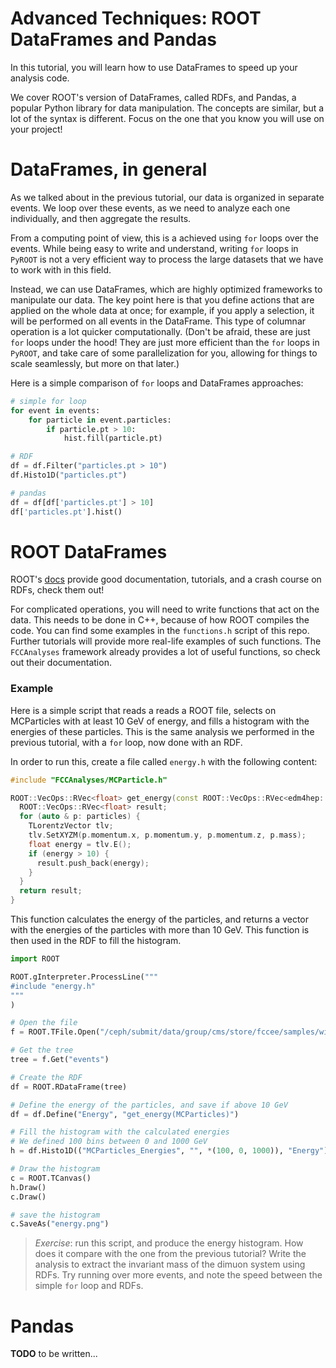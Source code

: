 # Advanced Techniques: ROOT DataFrames and Pandas

In this tutorial, you will learn how to use DataFrames to speed up your analysis code.

We cover ROOT's version of DataFrames, called RDFs, and Pandas, a popular Python library for data manipulation. The concepts are similar, but a lot of the syntax is different. Focus on the one that you know you will use on your project!

# DataFrames, in general

As we talked about in the previous tutorial, our data is organized in separate events. We loop over these events, as we need to analyze each one individually, and then aggregate the results.

From a computing point of view, this is a achieved using `for` loops over the events. While being easy to write and understand, writing `for` loops in `PyROOT` is not a very efficient way to process the large datasets that we have to work with in this field.

Instead, we can use DataFrames, which are highly optimized frameworks to manipulate our data. The key point here is that you define actions that are applied on the whole data at once; for example, if you apply a selection, it will be performed on all events in the DataFrame. This type of columnar operation is a lot quicker computationally. (Don't be afraid, these are just `for` loops under the hood! They are just more efficient than the `for` loops in `PyROOT`, and take care of some parallelization for you, allowing for things to scale seamlessly, but more on that later.)

Here is a simple comparison of `for` loops and DataFrames approaches:

```python
# simple for loop
for event in events:
    for particle in event.particles:
        if particle.pt > 10:
            hist.fill(particle.pt)
```

```python
# RDF
df = df.Filter("particles.pt > 10")
df.Histo1D("particles.pt")
```

```python
# pandas
df = df[df['particles.pt'] > 10]
df['particles.pt'].hist()
```

# ROOT DataFrames

ROOT's [docs](https://root.cern/doc/master/classROOT_1_1RDataFrame.html) provide good documentation, tutorials, and a crash course on RDFs, check them out!

For complicated operations, you will need to write functions that act on the data. This needs to be done in C++, because of how ROOT compiles the code. You can find some examples in the `functions.h` script of this repo. Further tutorials will provide more real-life examples of such functions. The `FCCAnalyses` framework already provides a lot of useful functions, so check out their documentation.

### Example

Here is a simple script that reads a reads a ROOT file, selects on MCParticles with at least 10 GeV of energy, and fills a histogram with the energies of these particles. This is the same analysis we performed in the previous tutorial, with a `for` loop, now done with an RDF.

In order to run this, create a file called `energy.h` with the following content:

```cpp
#include "FCCAnalyses/MCParticle.h"

ROOT::VecOps::RVec<float> get_energy(const ROOT::VecOps::RVec<edm4hep::MCParticleData>& particles) {
  ROOT::VecOps::RVec<float> result;
  for (auto & p: particles) {
    TLorentzVector tlv;
    tlv.SetXYZM(p.momentum.x, p.momentum.y, p.momentum.z, p.mass);
    float energy = tlv.E();
    if (energy > 10) {
      result.push_back(energy);
    }
  }
  return result;
}
```

This function calculates the energy of the particles, and returns a vector with the energies of the particles with more than 10 GeV.
This function is then used in the RDF to fill the histogram.

```python
import ROOT

ROOT.gInterpreter.ProcessLine("""
#include "energy.h"
"""
)

# Open the file
f = ROOT.TFile.Open("/ceph/submit/data/group/cms/store/fccee/samples/winter2023/CLD_FullSim/wzp6_ee_mumuH_ecm240/mumuH_rec_16610_191.root")

# Get the tree
tree = f.Get("events")

# Create the RDF
df = ROOT.RDataFrame(tree)

# Define the energy of the particles, and save if above 10 GeV
df = df.Define("Energy", "get_energy(MCParticles)")

# Fill the histogram with the calculated energies
# We defined 100 bins between 0 and 1000 GeV
h = df.Histo1D(("MCParticles_Energies", "", *(100, 0, 1000)), "Energy")

# Draw the histogram
c = ROOT.TCanvas()
h.Draw()
c.Draw()

# save the histogram
c.SaveAs("energy.png")
```

> *Exercise*: run this script, and produce the energy histogram. How does it compare with the one from the previous tutorial? Write the analysis to extract the invariant mass of the dimuon system using RDFs. Try running over more events, and note the speed between the simple `for` loop and RDFs.

# Pandas

**TODO** to be written...
